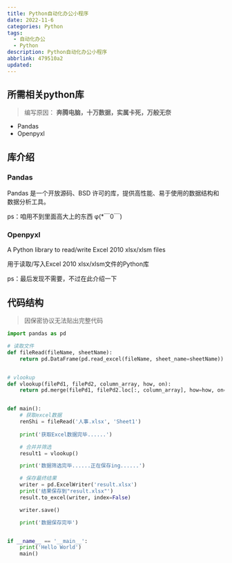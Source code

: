 ```yaml
---
title: Python自动化办公小程序
date: 2022-11-6
categories: Python
tags:
  - 自动化办公
  - Python
description: Python自动化办公小程序
abbrlink: 479510a2
updated:
---
```

## 所需相关python库
> 编写原因：
> **奔腾电脑，十万数据，实属卡死，万般无奈**
 - Pandas
 - Openpyxl

## 库介绍
### Pandas
Pandas 是一个开放源码、BSD 许可的库，提供高性能、易于使用的数据结构和数据分析工具。

ps：咱用不到里面高大上的东西 φ(*￣0￣)

### Openpyxl
A Python library to read/write Excel 2010 xlsx/xlsm files

用于读取/写入Excel 2010 xlsx/xlsm文件的Python库

ps：最后发现不需要，不过在此介绍一下

## 代码结构
> 因保密协议无法贴出完整代码

```python
import pandas as pd

# 读取文件
def fileRead(fileName, sheetName):
    return pd.DataFrame(pd.read_excel(fileName, sheet_name=sheetName))


# vlookup
def vlookup(filePd1, filePd2, column_array, how, on):
    return pd.merge(filePd1, filePd2.loc[:, column_array], how=how, on=on)


def main():
    # 获取excel数据
    renShi = fileRead('人事.xlsx', 'Sheet1')
    
    print('获取Excel数据完毕......')

    # 合并并筛选
    result1 = vlookup()

    print('数据筛选完毕......正在保存ing......')

    # 保存最终结果
    writer = pd.ExcelWriter('result.xlsx')
    print('结果保存到"result.xlsx"')
    result.to_excel(writer, index=False)

    writer.save()

    print('数据保存完毕')


if __name__ == '__main__':
    print('Hello World')
    main()
```